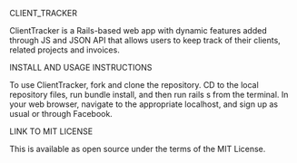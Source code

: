 CLIENT_TRACKER

ClientTracker is a Rails-based web app with dynamic features added through JS and JSON API that allows users to keep track of their clients, related projects and invoices.

INSTALL AND USAGE INSTRUCTIONS 

To use ClientTracker, fork and clone the repository. CD to the local repository files, run bundle install, and then run rails s from the terminal. In your web browser, navigate to the appropriate localhost, and sign up as usual or through Facebook.

LINK TO MIT LICENSE 

This is available as open source under the terms of the MIT License.
